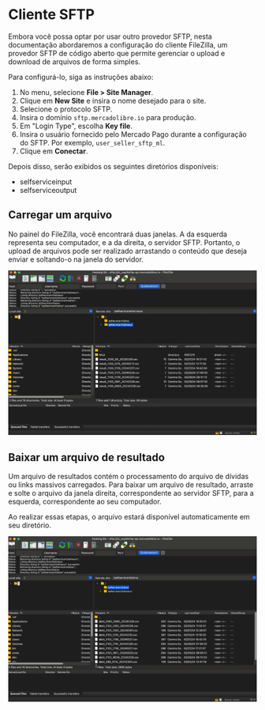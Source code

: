 # Cliente SFTP

Embora você possa optar por usar outro provedor SFTP, nesta documentação abordaremos a configuração do cliente FileZilla, um provedor SFTP de código aberto que permite gerenciar o upload e download de arquivos de forma simples.

Para configurá-lo, siga as instruções abaixo:

1. No menu, selecione **File > Site Manager**.
2. Clique em **New Site** e insira o nome desejado para o site.
3. Selecione o protocolo SFTP.
4. Insira o domínio `sftp.mercadolibre.io` para produção.
5. Em "Login Type", escolha **Key file**.
6. Insira o usuário fornecido pelo Mercado Pago durante a configuração do SFTP. Por exemplo, `user_seller_sftp_ml`.
7. Clique em **Conectar**.

Depois disso, serão exibidos os seguintes diretórios disponíveis:
- selfserviceinput
- selfserviceoutput 

## Carregar um arquivo

No painel do FileZilla, você encontrará duas janelas. A da esquerda representa seu computador, e a da direita, o servidor SFTP. Portanto, o upload de arquivos pode ser realizado arrastando o conteúdo que deseja enviar e soltando-o na janela do servidor.

![1](/images/recaudos/filezilla1.png)

## Baixar um arquivo de resultado

Um arquivo de resultados contém o processamento do arquivo de dívidas ou links massivos carregados. Para baixar um arquivo de resultado, arraste e solte o arquivo da janela direita, correspondente ao servidor SFTP, para a esquerda, correspondente ao seu computador.

Ao realizar essas etapas, o arquivo estará disponível automaticamente em seu diretório.

![2](/images/recaudos/filezilla2.png)